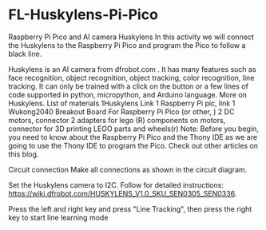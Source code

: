 # FL-Huskylens-Pi-Pico
Raspberry Pi Pico and AI camera Huskylens
In this activity we will connect the Huskylens to the Raspberry Pi Pico and program the Pico to follow a black line.

Huskylens is an AI camera from dfrobot.com . It has many features such as face recognition, object recognition, object tracking, color recognition, line tracking. It can only be trained with a click on the button or a few lines of code supported in python, micropython, and Arduino language. More on Huskylens.
List of materials
1Huskylens Link
1 Raspberry Pi pic, link
1 Wukong2040 Breakout Board For Raspberry Pi Pico (or other, )
2 DC motors, connector
2 adapters for lego (R) components on motors, connector for 3D printing
LEGO parts and wheels(r)
Note: Before you begin, you need to know about the Raspberry Pi Pico and the Thony IDE as we are going to use the Thony IDE to program the Pico. Check out other articles on this blog.

Circuit connection
Make all connections as shown in the circuit diagram.




Set the Huskylens camera to I2C. Follow for detailed instructions: https://wiki.dfrobot.com/HUSKYLENS_V1.0_SKU_SEN0305_SEN0336.

Press the left and right key and press "Line Tracking", then press the right key to start line learning mode
